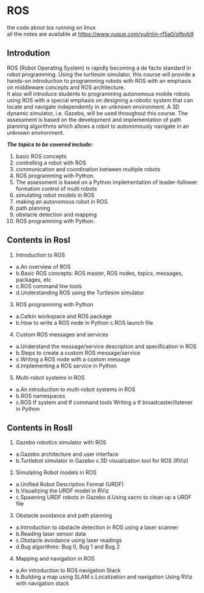 # ROS
the code about tos running on linux  
all the notes are available at https://www.yuque.com/yulinlin-rf5a0/qfbvb9
## Introdution
ROS (Robot Operating System) is rapidly becoming a de facto standard in robot programming. Using the turtlesim simulator, this course will provide a hands-on introduction to programming robots with ROS with an emphasis on middleware concepts and ROS architecture.     
It also will introduce students to programming autonomous mobile robots using ROS with a special emphasis on designing a robotic system that can locate and navigate independently in an unknown environment. A 3D dynamic simulator, i.e. Gazebo, will be used throughout this course. The assessment is based on the development and implementation of path planning algorithms which allows a robot to autonomously navigate in an unknown environment.  

***The topics to be covered include:***
1. basic ROS concepts  
2. controlling a robot with ROS  
3. communication and coordination between multiple robots  
4. ROS programming with Python. 
5. The assessment is based on a Python implementation of leader-follower formation control of multi robots
6. simulating robot models in ROS
7. making an autonomous robot in ROS  
8. path planning
9. obstacle detection and mapping  
10. ROS programming with Python.

## Contents in RosⅠ
1. Introduction to ROS 
* a.An overview of ROS 
* b.Basic ROS concepts: ROS master, ROS nodes, topics, messages, packages, etc 
* c.ROS command line tools 
* d.Understanding ROS using the Turtlesim simulator 
3. ROS programming with Python 
* a.Catkin workspace and ROS package 
* b.How to write a ROS node in Python c.ROS launch file   
4. Custom ROS messages and services 
* a.Understand the message/service description and specification in ROS 
* b.Steps to create a custom ROS message/service 
* c.Writing a ROS node with a custom message 
* d.Implementing a ROS service in Python 
5. Multi-robot systems in ROS 
* a.An introduction to multi-robot systems in ROS 
* b.ROS namespaces 
* c.ROS tf system and tf command tools Writing a tf broadcaster/listener in Python
## Contents in RosⅡ
1. Gazebo robotics simulator with ROS 
* a.Gazebo architecture and user interface 
* b.Turtlebot simulator in Gazebo c.3D visualization tool for ROS (RViz)   
2. Simulating Robot models in ROS 
* a.Unified Robot Description Format (URDF)
* b.Visualizing the URDF model in RViz 
* c.Spawning URDF robots in Gazebo d.Using xacro to clean up a URDF file   
3. Obstacle avoidance and path planning 
* a.Introduction to obstacle detection in ROS using a laser scanner 
* b.Reading laser sensor data 
* c.Obstacle avoidance using laser readings 
* d.Bug algorithms: Bug 0, Bug 1 and Bug 2   
4. Mapping and navigation in ROS 
* a.An introduction to ROS navigation Stack 
* b.Building a map using SLAM c.Localization and navigation Using RViz with navigation stack
